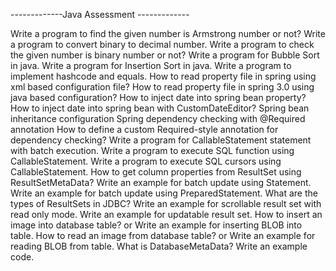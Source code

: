 -------------Java Assessment -------------

Write a program to find the given number is Armstrong number or not?
Write a program to convert binary to decimal number.
Write a program to check the given number is binary number or not?
Write a program for Bubble Sort in java.
Write a program for Insertion Sort in java.
Write a program to implement hashcode and equals.
How to read property file in spring using xml based configuration file?
How to read property file in spring 3.0 using java based configuration?
How to inject date into spring bean property?
How to inject date into spring bean with CustomDateEditor?
Spring bean inheritance configuration
Spring dependency checking with @Required annotation
How to define a custom Required-style annotation for dependency checking?
Write a program for CallableStatement statement with batch execution.
Write a program to execute SQL function using CallableStatement.
Write a program to execute SQL cursors using CallableStatement.
How to get column properties from ResultSet using ResultSetMetaData?
Write an example for batch update using Statement.
Write an example for batch update using PreparedStatement.
What are the types of ResultSets in JDBC?
Write an example for scrollable result set with read only mode.
Write an example for updatable result set.
How to insert an image into database table? or Write an example for inserting BLOB into table.
How to read an image from database table? or Write an example for reading BLOB from table.
What is DatabaseMetaData? Write an example code.

